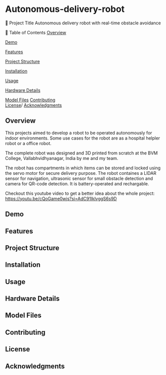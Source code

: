 # Autonomous-delivery-robot

🦾 Project Title
Autonomous delivery robot with real-time obstacle avoidance

📌 Table of Contents
[Overview](#overview)

[Demo](#demo)

[Features](#features)

[Project Structure](#projectstructure)

[Installation](#installation)

[Usage](#usage)

[Hardware Details](#hardwaredetails)

[Model Files](#modelfiles)
[Contributing](#contributing)\
[License](#license)/
[Acknowledgments](#acknowledgments)

## Overview

This projects aimed to develop a robot to be operated autonomously for indoor environments. Some use cases for the robot are as a hospital helpler robot or a office robot. 

The complete robot was designed and 3D printed from scratch at the BVM College, Vallabhvidhyanagar, India by me and my team.

The robot has compartments in which items can be stored and locked using the servo motor for secure delivery purpose. The robot containes a LIDAR sensor for navigation, ultrasonic sensor for small obstacle detection and camera for QR-code detection. It is battery-operated and rechargable.

Checkout this youtube video to get a better idea about the whole project: https://youtu.be/cQoGame0wjs?si=AdC91IklvggS6s9D

## Demo

## Features

## Project Structure

## Installation

## Usage

## Hardware Details

## Model Files

## Contributing

## License

## Acknowledgments


